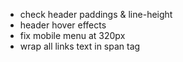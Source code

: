 - check header paddings & line-height
- header hover effects
- fix mobile menu at 320px
- wrap all links text in span tag
